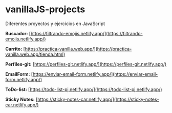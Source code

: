 # vanillaJS-projects
Diferentes proyectos y ejercicios en JavaScript


**Buscador:** [https://filtrando-emojis.netlify.app/](https://filtrando-emojis.netlify.app/)

**Carrito:** [https://practica-vanilla.web.app/](https://practica-vanilla.web.app/tienda.html)

**Perfiles-git:** [https://perfiles-git.netlify.app/](https://perfiles-git.netlify.app/)

**EmailForm:** [https://enviar-email-form.netlify.app/](https://enviar-email-form.netlify.app/)

**ToDo-list:** [https://todo-list-pj.netlify.app/](https://todo-list-pj.netlify.app/)

**Sticky Notes:** [https://sticky-notes-car.netlify.app/](https://sticky-notes-car.netlify.app/)